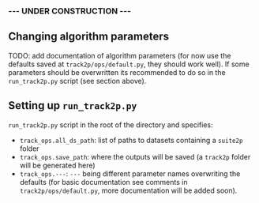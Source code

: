 ### --- UNDER CONSTRUCTION ---


## Changing algorithm parameters

TODO: add documentation of algorithm parameters (for now use the defaults saved at `track2p/ops/default.py`, they should work well). If some parameters should be overwritten its recommended to do so in the `run_track2p.py` script (see section above).


## Setting up `run_track2p.py`

`run_track2p.py` script in the root of the directory and specifies:

- `track_ops.all_ds_path`: list of paths to datasets containing a `suite2p` folder
- `track_ops.save_path`: where the outputs will be saved (a `track2p` folder will be generated here)
- `track_ops.---`: `---` being different parameter names overwriting the defaults (for basic documentation see comments in `track2p/ops/default.py`, more documentation will be added soon).

